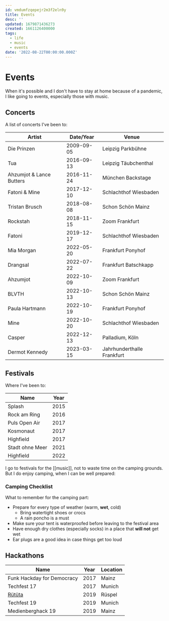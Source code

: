 ```yaml
---
id: vmdumfzqepejr2m3f2eln9y
title: Events
desc: ''
updated: 1679871436273
created: 1661126400000
tags:
  - life
  - music
  - events
date: '2022-08-22T00:00:00.000Z'
---
```


# Events

When it's possible and I don't have to stay at home because of a pandemic, I like going to events, especially those with music. 

## Concerts

A list of concerts I've been to:

| Artist | Date/Year | Venue |
| ------ | ---- | ----- |
| Die Prinzen | 2009-09-05 | Leipzig Parkbühne |
| Tua |2016-09-13 | Leipzig Täubchenthal |
| Ahzumjot & Lance Butters | 2016-11-24 | München Backstage |
| Fatoni & Mine | 2017-12-10 | Schlachthof Wiesbaden |
| Tristan Brusch | 2018-08-08 | Schon Schön Mainz |
| Rockstah | 2018-11-15 | Zoom Frankfurt |
| Fatoni | 2019-12-17 | Schlachthof Wiesbaden |
| Mia Morgan | 2022-05-20 | Frankfurt Ponyhof |
| Drangsal | 2022-07-22 | Frankfurt Batschkapp |
| Ahzumjot | 2022-10-09 | Zoom Frankfurt |
| BLVTH | 2022-10-13 | Schon Schön Mainz |
| Paula Hartmann | 2022-10-19 | Frankfurt Ponyhof |
| Mine | 2022-10-20 | Schlachthof Wiesbaden |
| Casper | 2022-12-13 | Palladium, Köln |
| Dermot Kennedy | 2023-03-15 | Jahrhunderthalle Frankfurt |

## Festivals

Where I've been to:

| Name            | Year |
| --------------- | ---- |
| Splash          | 2015 |
| Rock am Ring    | 2016 |
| Puls Open Air   | 2017 |
| Kosmonaut       | 2017 |
| Highfield       | 2017 |
| Stadt ohne Meer | 2021 |
| Highfield       | 2022 |

I go to festivals for the [[music]], not to waste time on the camping grounds. But I do enjoy camping, when I can be well prepared:

### Camping Checklist
What to remember for the camping part:
- Prepare for every type of weather (warm, **wet**, cold)
	- Bring watertight shoes or crocs
	- A rain poncho is a must
- Make sure your tent is waterproofed before leaving to the festival area
- Have enough dry clothes (especially socks) in a place that **will not** get wet
- Ear plugs are a good idea in case things get too loud


## Hackathons 

| Name                       | Year | Location |
| -------------------------- | ---- | -------- |
| Funk Hackday for Democracy | 2017 | Mainz    |
| Techfest 17                | 2017 | Munich   |
| [Rütüta](https://www.ruetueta.de/)                  | 2019 | Rüspel   |
| Techfest 19                | 2019 | Munich   |
| Medienberghack 19          | 2019 | Mainz    |
